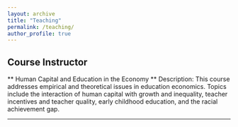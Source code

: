 ```yaml
---
layout: archive
title: "Teaching"
permalink: /teaching/
author_profile: true
---
```



Course Instructor 
---
** Human Capital and Education in the Economy **
Description: This course addresses empirical and theoretical issues in education economics. Topics include the interaction of human capital with growth and inequality, 
teacher incentives and teacher quality, early childhood education, and the racial achievement gap.


---
